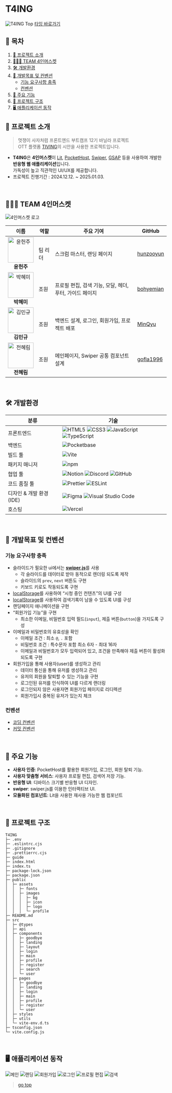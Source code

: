 # T4ING

![T4ING Top](/public/assets/images/README/top.png)
[타잉 바로가기](https://t4ing.vercel.app)

## 📜 목차

1. [🌟 프로젝트 소개](#-프로젝트-소개)
2. [🧑‍🤝‍🧑 TEAM 4인머스켓](#-TEAM-4인머스켓)
3. [🛠️ 개발환경](#️-개발환경)
4. [🎯 개발목표 및 컨벤션](#-개발목표-및-컨벤션)
   - [기능 요구사항 충족](#기능-요구사항-충족)
   - [컨벤션](#컨벤션)
5. [📑 주요 기능](#-주요-기능)
6. [📂 프로젝트 구조](#-프로젝트-구조)
7. [🖥️ 애플리케이션 동작](#%EF%B8%8F-애플리케이션-동작)

## 🌟 프로젝트 소개

> 멋쟁이 사자처럼 프론트엔드 부트캠프 12기 바닐라 프로젝트  
> OTT 플랫폼 [TIVING](https://www.tving.com/)의 시안을 사용한 프로젝트입니다.

- **T4ING**은 **4인머스켓**이 [Lit](https://lit.dev), [PocketHost](https://pocketbase.io/), [Swiper](https://swiperjs.com/), [GSAP](https://greensock.com/gsap/) 등을 사용하여 개발한 **반응형 웹 애플리케이션**입니다.  
  가독성이 높고 직관적인 UI/UX를 제공합니다.
- 프로젝트 진행기간 : 2024.12.12. ~ 2025.01.03.

<br>

## 🧑‍🤝‍🧑 TEAM 4인머스켓

![4인머스켓 로고](/public/assets/images/og.png)

| 이름                                                                                                                                      | 역할    | 주요 기여                                               | GitHub                                    |
| ----------------------------------------------------------------------------------------------------------------------------------------- | ------- | ------------------------------------------------------- | ----------------------------------------- |
| <div align="center"><img src="/public/assets/images/README/icon.png?size=100" width="80" height="80" alt="윤헌주"/> <br> **윤헌주**</div> | 팀 리더 | 스크럼 마스터, 랜딩 페이지                              | [hunzooyun](https://github.com/hunzooyun) |
| <div align="center"><img src="/public/assets/images/README/icon.png?size=100" width="80" height="80" alt="박혜미"/> <br> **박혜미**</div> | 조원    | 프로필 편집, 검색 기능, 모달, 헤더, 푸터, 가이드 페이지 | [bohyemian](https://github.com/bohyemian) |
| <div align="center"><img src="/public/assets/images/README/icon.png?size=100" width="80" height="80" alt="김민규"/> <br> **김민규**</div> | 조원    | 백엔드 설계, 로그인, 회원가입, 프로젝트 배포            | [MinQyu](https://github.com/MinQyu)       |
| <div align="center"><img src="/public/assets/images/README/icon.png?size=100" width="80" height="80" alt="전혜림"/> <br> **전혜림**</div> | 조원    | 메인페이지, Swiper 공통 컴포넌트 설계                   | [gofla1996](https://github.com/gofla1996) |

<br>

## 🛠️ 개발환경

| 분류                    | 기술                                                                                                                                                                                                                                                                                                                                                                                                                                   |
| ----------------------- | -------------------------------------------------------------------------------------------------------------------------------------------------------------------------------------------------------------------------------------------------------------------------------------------------------------------------------------------------------------------------------------------------------------------------------------- |
| 프론트엔드              | ![HTML5](https://img.shields.io/badge/HTML5-E34F26?style=for-the-badge&logo=HTML5&logoColor=white) ![CSS3](https://img.shields.io/badge/CSS3-1572B6?style=for-the-badge&logo=CSS3&logoColor=white) ![JavaScript](https://img.shields.io/badge/JavaScript-F7DF1E?style=for-the-badge&logo=JavaScript&logoColor=black) ![TypeScript](https://img.shields.io/badge/TypeScript-007ACC?style=for-the-badge&logo=typescript&logoColor=white) |
| 백엔드                  | ![Pocketbase](https://img.shields.io/badge/Pocketbase-009688?style=for-the-badge&logo=databricks&logoColor=white)                                                                                                                                                                                                                                                                                                                      |
| 빌드 툴                 | ![Vite](https://img.shields.io/badge/Vite-646CFF?style=for-the-badge&logo=vite&logoColor=white)                                                                                                                                                                                                                                                                                                                                        |
| 패키지 매니저           | ![npm](https://img.shields.io/badge/npm-CB3837?style=for-the-badge&logo=npm&logoColor=white)                                                                                                                                                                                                                                                                                                                                           |
| 협업 툴                 | ![Notion](https://img.shields.io/badge/Notion-000000?style=for-the-badge&logo=notion&logoColor=white) ![Discord](https://img.shields.io/badge/Discord-5865F2?style=for-the-badge&logo=discord&logoColor=white) ![GitHub](https://img.shields.io/badge/GitHub-181717?style=for-the-badge&logo=github&logoColor=white)                                                                                                                   |
| 코드 품질 툴            | ![Prettier](https://img.shields.io/badge/Prettier-F7B93E?style=for-the-badge&logo=prettier&logoColor=white) ![ESLint](https://img.shields.io/badge/ESLint-4B32C3?style=for-the-badge&logo=eslint&logoColor=white)                                                                                                                                                                                                                      |
| 디자인 & 개발 환경(IDE) | ![Figma](https://img.shields.io/badge/Figma-F24E1E?style=for-the-badge&logo=figma&logoColor=white) ![Visual Studio Code](https://img.shields.io/badge/Vscode-007ACC?style=for-the-badge&logo=visualstudiocode&logoColor=white)                                                                                                                                                                                                         |
| 호스팅                  | ![Vercel](https://img.shields.io/badge/Vercel-000000?style=for-the-badge&logo=vercel&logoColor=white)                                                                                                                                                                                                                                                                                                                                  |

<br>

## 🎯 개발목표 및 컨벤션

### 기능 요구사항 충족

- 슬라이드가 필요한 ui에서는 [**swiper.js**](https://swiperjs.com/)를 사용
  - 각 슬라이드를 데이터로 받아 동적으로 렌더링 되도록 제작
  - 슬라이드의 `prev`, `next` 버튼도 구현
  - 키보드 키로도 작동되도록 구현
- [localStorage](https://developer.mozilla.org/ko/docs/Web/API/Window/localStorage)를 사용하여 “시청 중인 컨텐츠”의 UI를 구성
- [localStorage](https://developer.mozilla.org/ko/docs/Web/API/Window/localStorage)를 사용하여 검색기록이 남을 수 있도록 UI를 구성
- 랜딩페이지 애니메이션을 구현
- “회원가입 기능”을 구현
  - 최소한 이메일, 비밀번호 입력 필드(`input`), 제출 버튼(`button`)을 가지도록 구성
- 이메일과 비밀번호의 유효성을 확인
  - 이메일 조건 : 최소 `@`, `.` 포함
  - 비밀번호 조건 : 특수문자 포함 최소 6자 - 최대 16자
  - 이메일과 비밀번호가 모두 입력되어 있고, 조건을 만족해야 제출 버튼이 활성화 되도록 구현
- 회원가입을 통해 사용자(user)를 생성하고 관리
  - 데이터 통신을 통해 유저를 생성하고 관리
  - 유저의 회원을 탈퇴할 수 있는 기능을 구현
  - 로그인된 유저를 인식하여 UI를 다르게 랜더링
  - 로그인되지 않은 사용자면 회원가입 페이지로 리디렉션
  - 회원가입시 중복된 유저가 있는지 체크

### 컨벤션

- [코딩 컨벤션](https://github.com/FRONTENDBOOTCAMP-12th/T4ING/wiki/%EC%BD%94%EB%94%A9-%EC%BB%A8%EB%B2%A4%EC%85%98)
- [커밋 컨벤션](https://github.com/FRONTENDBOOTCAMP-12th/T4ING/wiki/%EC%BB%A4%EB%B0%8B-%EC%BB%A8%EB%B2%A4%EC%85%98)

<br>

## 📑 주요 기능

- **사용자 인증**: PocketHost를 활용한 회원가입, 로그인, 회원 탈퇴 기능.
- **사용자 맞춤형 서비스**: 사용자 프로필 편집, 검색어 저장 기능.
- **반응형 UI**: 디바이스 크기별 반응형 UI 디자인.
- **swiper**: swiper.js를 이용한 인터랙티브 UI.
- **모듈화된 컴포넌트**: Lit을 사용한 재사용 가능한 웹 컴포넌트

<br>

## 📂 프로젝트 구조

```
T4ING
├─ .env
├─ .eslintrc.cjs
├─ .gitignore
├─ .prettierrc.cjs
├─ guide
├─ index.html
├─ index.ts
├─ package-lock.json
├─ package.json
├─ public
│  ├─ assets
│  │  ├─ fonts
│  │  ├─ images
│  │  │  ├─ bg
│  │  │  ├─ icon
│  │  │  ├─ logo
│  │  │  └─ profile
├─ README.md
├─ src
│  ├─ @types
│  ├─ api
│  ├─ components
│  │  ├─ goodbye
│  │  ├─ landing
│  │  ├─ layout
│  │  ├─ login
│  │  ├─ main
│  │  ├─ profile
│  │  ├─ register
│  │  ├─ search
│  │  └─ user
│  ├─ pages
│  │  ├─ goodbye
│  │  ├─ landing
│  │  ├─ login
│  │  ├─ main
│  │  ├─ profile
│  │  ├─ register
│  │  └─ user
│  ├─ styles
│  ├─ utils
│  └─ vite-env.d.ts
├─ tsconfig.json
└─ vite.config.js

```

<br>

## 🖥️ 애플리케이션 동작

<img src="/public/assets/images/README/main.gif" alt="메인"/>
<img src="/public/assets/images/README/landing.gif" alt="랜딩"/>
<img src="/public/assets/images/README/join.gif" alt="회원가입"/>
<img src="/public/assets/images/README/login.gif" alt="로그인"/>
<img src="/public/assets/images/README/profile.gif" alt="프로필 편집"/>
<img src="/public/assets/images/README/search.gif" alt="검색"/>

<br>

> [go top](#T4ING)
